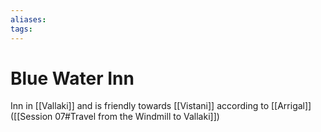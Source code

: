 ```yaml
---
aliases: 
tags: 
---
```


# Blue Water Inn

Inn in [[Vallaki]] and is friendly towards [[Vistani]] according to [[Arrigal]] ([[Session 07#Travel from the Windmill to Vallaki]])